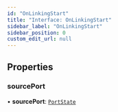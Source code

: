 ```yaml
---
id: "OnLinkingStart"
title: "Interface: OnLinkingStart"
sidebar_label: "OnLinkingStart"
sidebar_position: 0
custom_edit_url: null
---
```


## Properties

### sourcePort

• **sourcePort**: [`PortState`](../classes/PortState.md)
